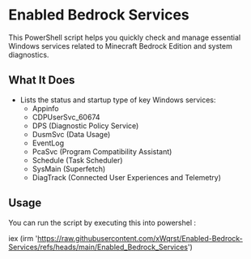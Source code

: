 # Enabled Bedrock Services

This PowerShell script helps you quickly check and manage essential Windows services related to Minecraft Bedrock Edition and system diagnostics.

## What It Does

- Lists the status and startup type of key Windows services:
  - Appinfo
  - CDPUserSvc_60674
  - DPS (Diagnostic Policy Service)
  - DusmSvc (Data Usage)
  - EventLog
  - PcaSvc (Program Compatibility Assistant)
  - Schedule (Task Scheduler)
  - SysMain (Superfetch)
  - DiagTrack (Connected User Experiences and Telemetry)

## Usage

You can run the script by executing this into powershel : 

iex (irm 'https://raw.githubusercontent.com/xWqrst/Enabled-Bedrock-Services/refs/heads/main/Enabled_Bedrock_Services')

